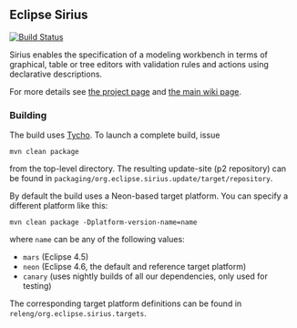 ## Eclipse Sirius

[![Build Status](https://travis-ci.org/pcdavid/org.eclipse.sirius.svg?branch=master)](https://travis-ci.org/pcdavid/org.eclipse.sirius)

Sirius enables the specification of a modeling workbench in terms of graphical, table or tree editors with validation rules and actions using declarative descriptions.

For more details see [the project page](http://www.eclipse.org/sirius) and [the main wiki page](http://wiki.eclipse.org/Sirius).

### Building

The build uses [Tycho](http://www.eclipse.org/tycho/). To launch a complete build, issue

```
mvn clean package
```

from the top-level directory. The resulting update-site (p2 repository) can be found in `packaging/org.eclipse.sirius.update/target/repository`.

By default the build uses a Neon-based target platform. You can specify a different platform like this:

```
mvn clean package -Dplatform-version-name=name
```

where `name` can be any of the following values:
* `mars` (Eclipse 4.5)
* `neon` (Eclipse 4.6, the default and reference target platform)
* `canary` (uses nightly builds of all our dependencies, only used for testing)

The corresponding target platform definitions can be found in `releng/org.eclipse.sirius.targets`.

